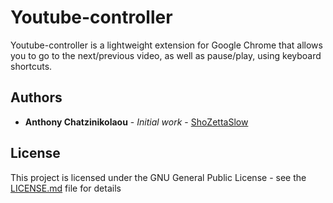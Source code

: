 # Youtube-controller

Youtube-controller is a lightweight extension for Google Chrome that allows you to go to the next/previous video, as well as pause/play, using keyboard shortcuts.

<!-- ### Installing

A step by step series of examples that tell you how to get a development env running

Say what the step will be

```
Give the example
```

And repeat

```
until finished
```

End with an example of getting some data out of the system or using it for a little demo
-->

## Authors

* **Anthony Chatzinikolaou** - *Initial work* - [ShoZettaSlow](https://github.com/ShoZettaSlow)

## License

This project is licensed under the GNU General Public License - see the [LICENSE.md](LICENSE.md) file for details
